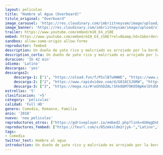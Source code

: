 ```yaml
---
layout: peliculas
title: "Hombre al Agua (Overboard)"
titulo_original: "Overboard"
image_carousel: 'https://res.cloudinary.com/imbriitneysam/image/upload/v1542852022/agua-poster-min.jpg'
image_banner: 'https://res.cloudinary.com/imbriitneysam/image/upload/v1542852022/agua-banner-min.jpg'
trailer: https://www.youtube.com/embed/m10_E4_zS8E
embed: https://www.youtube.com/embed/m10_E4_zS8E?rel=0&amp;hd=1&border=0&wmode=opaque&enablejsapi=1&modestbranding=1&controls=1&showinfo=1
sandbox: allow-same-origin allow-forms
reproductor: fembed
description: Un dueño de yate rico y malcriado es arrojado por la borda y se convierte en el objetivo de venganza de su empleado maltratado. Una nueva versión de la comedia de 1987.
description_corta: Un dueño de yate rico y malcriado es arrojado por la borda y se convierte en el objetivo de venganza de su empleado maltratado. Una nueva versión de la comedia de 1987.
duracion: '1h 42 min'
idioma: 'Latino'
descargas: 'yes'
descargas2:
    descarga-1: ["1", "https://oload.fun/f/PSvlB7uHWWE", "https://www.google.com/s2/favicons?domain=openload.co","OpenLoad","https://res.cloudinary.com/imbriitneysam/image/upload/v1541473684/mexico.png", "Latino", "Full HD"]
    descarga-2: ["2", "https://www.rapidvideo.com/d/G018CSJ6RW", "https://www.google.com/s2/favicons?domain=www.rapidvideo.com","RapidVideo","https://res.cloudinary.com/imbriitneysam/image/upload/v1541473684/mexico.png", "Latino", "Full HD"]
    descarga-3: ["3", "https://mega.nz/#!eGhhDZAL!Shk8bM7OKO5NpKelDtdSKd4B2tp9qdUiqpcb51bAmzg", "https://www.google.com/s2/favicons?domain=mega.nz","Mega","https://res.cloudinary.com/imbriitneysam/image/upload/v1541473684/mexico.png", "Latino", "Full HD"]
estrellas: '5'
clasificacion: '+5'
category: 'peliculas'
calidad: 'Full HD'
genero: Comedia, Romance, Familia
anio: '2018'
nuevo: 'new_peliculas'
reproductores_otros: ["https://gdriveplayer.io/embed2.php?link=4GHqgDnEctgcSLGf2nZmgg5FqpCzxBIxs7%252Bh9uKmhnOD0uDsJj1NDooJLJuW9YQjRFLz2S0oFKJnJqjToGN8o1DOIhtaPMAINvNqYuZdXr8GwKtxTqAqkI6zOfc9aP7jREJAtYzv8RXbzsNw3r%252FPbVJQxXVIjCb%252Fh8GtfdgfGFnJfA3yX%252BYQtdJLrLgK4Z410Xj8oHFKwho25OameBkEq1","Latino","https://movcloud.net/embed/iv-10Ar3B1E_","Latino"]
reproductores_fembed: ["https://feurl.com/v/05zmksldm2rjyk-","Latino","https://feurl.com/v/83dxjf8pr7k8dqj","Latino","https://feurl.com/v/yxv3kqx3gq9","Latino"]
tags:
- Comedia
twitter_text: Hombre al agua
introduction: Un dueño de yate rico y malcriado es arrojado por la borda y se convierte en el objetivo de venganza de su empleado maltratado. Una nueva versión de la comedia de 1987.
---
```



 







